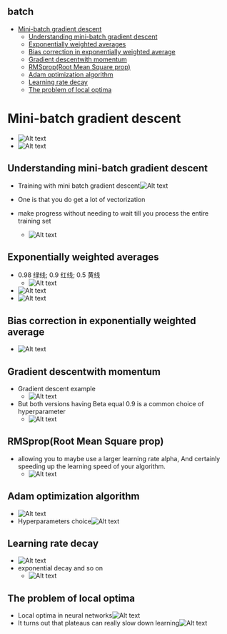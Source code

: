 ## batch

- [Mini-batch gradient descent](#mini-batch-gradient-descent)
  - [Understanding mini-batch gradient descent](#understanding-mini-batch-gradient-descent)
  - [Exponentially weighted averages](#exponentially-weighted-averages)
  - [Bias correction in exponentially weighted average](#bias-correction-in-exponentially-weighted-average)
  - [Gradient descentwith momentum](#gradient-descentwith-momentum)
  - [RMSprop(Root Mean Square prop)](#rmsproproot-mean-square-prop)
  - [Adam optimization algorithm](#adam-optimization-algorithm)
  - [Learning rate decay](#learning-rate-decay)
  - [The problem of local optima](#the-problem-of-local-optima)

# Mini-batch gradient descent

- ![Alt text](images/image-107.png)
- ![Alt text](images/image-108.png)

## Understanding mini-batch gradient descent

- Training with mini batch gradient descent![Alt text](images/image-109.png)

- One is that you do get a lot of vectorization
- make progress without needing to wait till you process the entire training set
  - ![Alt text](images/image-110.png)

## Exponentially weighted averages

- 0.98 绿线; 0.9 红线; 0.5 黄线
  - ![Alt text](images/image-111.png)
- ![Alt text](images/image-112.png)
- ![Alt text](images/image-113.png)

## Bias correction in exponentially weighted average

- ![Alt text](images/image-114.png)

## Gradient descentwith momentum

- Gradient descent example
  - ![Alt text](images/image-115.png)
- But both versions having Beta equal 0.9 is a common choice of hyperparameter
  - ![Alt text](images/image-116.png)

## RMSprop(Root Mean Square prop)

- allowing you to maybe use a larger learning rate alpha, And certainly speeding up the learning speed of your algorithm.
  - ![Alt text](images/image-117.png)

## Adam optimization algorithm

- ![Alt text](images/image-118.png)
- Hyperparameters choice![Alt text](images/image-119.png)

## Learning rate decay

- ![Alt text](images/image-120.png)
- exponential decay and so on
  - ![Alt text](images/image-121.png)

## The problem of local optima

- Local optima in neural networks![Alt text](images/image-122.png)
- It turns out that plateaus can really slow down learning![Alt text](images/image-123.png)